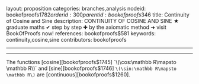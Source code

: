 layout: proposition
categories: branches,analysis
nodeid: bookofproofs$1782
orderid: 300
parentid: bookofproofs$346
title: Continuity of Cosine and Sine
description: CONTINUITY OF COSINE AND SINE &#9733; graduate maths &#10004; step by step &#10010; by the axiomatic method &#10140; visit BookOfProofs now!
references: bookofproofs$581
keywords: continuity,cosine,sine
contributors: bookofproofs

---


---

The functions [cosine][bookofproofs$1745] `\(\cos:\mathbb R\mapsto \mathbb R\)` and [sine][bookofproofs$1746] `\(\sin:\mathbb R\mapsto \mathbb R\)` are [continuous][bookofproofs$1260].
